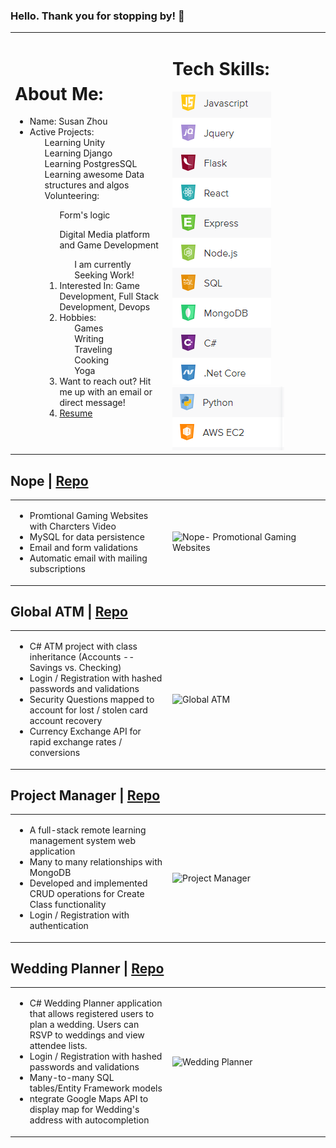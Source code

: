 ### Hello. Thank you for stopping by! 👋

<table>
  <tr>
    <td style="width:50%">
      <h1>About Me:</h1>
      <ul>
        <li>Name: Susan Zhou</li>
        <li>Active Projects:
          <ol>Learning Unity</ol>
          <ol>Learning Django</ol>
          <ol>Learning PostgresSQL</ol>
          <ol>Learning awesome Data structures and algos</ol>
          <ol>Volunteering:
            <ol>Form's logic</ol>
            <ol>Digital Media platform and Game Development<ol>
          </ol>
          <ol>I am currently Seeking Work!</ol>
        </li>
        <li>Interested In: Game Development, Full Stack Development, Devops </li>
        <li>Hobbies:
          <ol>Games</ol>
          <ol>Writing</ol>
          <ol>Traveling</ol>
          <ol>Cooking</ol>
          <ol>Yoga</ol>
        </li>
        <li> Want to reach out? Hit me up with an email or direct message!</li>
        <li><a href="https://docs.google.com/document/d/1vDXX8sdND-fvmLXkz146QooeS5wVexFh/edit?usp=sharing&ouid=110299049554834787930&rtpof=true&sd=true" class="link" target="_blank">Resume</li>
      </ul>
    </td>
     <td style="width:50%">
     <h1>Tech Skills:</h1>
        <img src="assets/techstack1.jpg" alt="tech stack logo"/>
        <img src="assets/techstack2.jpg" alt="tech stack logo"/>
    </td>
  </tr>
</table>

<h2>
  Nope | <a href="https://github.com/ZhouSusan/Nope">Repo</a>
</h2>
<table>
  <tr>
    <td style="width:50%">
      <ul>
        <li>Promtional Gaming Websites with Charcters Video</li>
        <li>MySQL for data persistence  </li>
        <li>Email and form validations</li>
        <li>Automatic email with mailing subscriptions</li>
      </ul>
    </td>
    <td style="width:50%">
        <img src="https://media.giphy.com/media/Iqu3WiACpRGE3gxkXm/giphy.gif" alt="Nope- Promotional Gaming Websites"/>
    </td>
  </tr>
</table>

<h2>
  Global ATM | <a href="https://github.com/ZhouSusan/GlobalATM-new">Repo</a>
</h2>
<table>
  <tr>
    <td style="width:50%">
      <ul>
        <li>C# ATM project with class inheritance (Accounts -- Savings vs. Checking)</li>
        <li>Login / Registration with hashed passwords and validations</li>
        <li>Security Questions mapped to account for lost / stolen card account recovery</li>
        <li>Currency Exchange API for rapid exchange rates / conversions</li>
      </ul>
    </td>
    <td style="width:50%">
        <img src="https://media.giphy.com/media/nKNYugt4VkkZTUJl9p/giphy.gif" alt="Global ATM"/>
    </td>
  </tr>
</table>

<h2>
  Project Manager | <a href="https://github.com/ZhouSusan/MERN_ProjectManager">Repo</a>
</h2>
<table>
  <tr>
    <td style="width:50%">
      <ul>
        <li>A full-stack remote learning management system web application </li>
        <li>Many to many relationships with MongoDB</li>
        <li>Developed and implemented CRUD operations for Create Class functionality</li>
        <li>Login / Registration with authentication</li>
      </ul>
    </td>
    <td style="width:50%">
        <img src="https://media.giphy.com/media/tyTRV5RL5v48vKYhi6/giphy.gif" alt="Project Manager"/>
    </td>
  </tr>
</table>

<h2>
  Wedding Planner | <a href="https://github.com/ZhouSusan/WeddingPlanningWithC-">Repo</a>
</h2>
<table>
  <tr>
    <td style="width:50%">
      <ul>
        <li>C# Wedding Planner application that allows registered users to plan a wedding. Users can RSVP to weddings and view attendee lists.</li>
        <li>Login / Registration with hashed passwords and validations</li>
        <li> Many-to-many SQL tables/Entity Framework models</li>
        <li>ntegrate Google Maps API to display map for Wedding's address with autocompletion</li>
      </ul>
    </td>
    <td style="width:50%">
        <img src="https://media.giphy.com/media/9dwJIn1iWrAmmKBYHC/giphy.gif" alt="Wedding Planner"/>
    </td>
  </tr>
</table>
